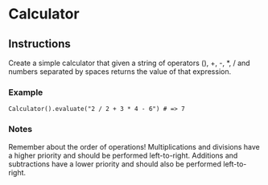 # Calculator

## Instructions

Create a simple calculator that given a string of operators (), +, -, *, / and 
numbers separated by spaces returns the value of that expression.


### Example

`Calculator().evaluate("2 / 2 + 3 * 4 - 6") # => 7`


### Notes

Remember about the order of operations! Multiplications and divisions have a 
higher priority and should be performed left-to-right. Additions and 
subtractions have a lower priority and should also be performed left-to-right.